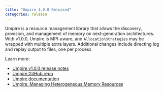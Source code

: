 ```yaml
---
title: "Umpire 1.0.0 Released"
categories: release
---
```


Umpire is a resource management library that allows the discovery, provision, and management of memory on next-generation architectures. With v1.0.0, Umpire is MPI-aware, and `AllocationStrategies` may be wrapped with multiple extra layers. Additional changes include directing log and replay output to files, one per process.

Learn more:

- [Umpire v1.0.0 release notes](https://github.com/LLNL/Umpire/releases/tag/v1.0.0)
- [Umpire GitHub repo](https://github.com/LLNL/Umpire)
- [Umpire documentation](https://umpire.readthedocs.io/en/develop/)
- [Umpire: Managing Heterogeneous Memory Resources](https://computing.llnl.gov/projects/umpire)
